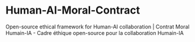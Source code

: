 # Human-AI-Moral-Contract
Open-source ethical framework for Human-AI collaboration | Contrat Moral Humain-IA - Cadre éthique open-source pour la collaboration Humain-IA
